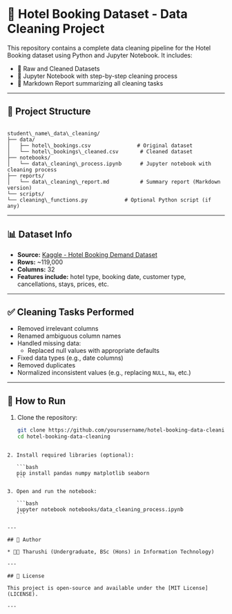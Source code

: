 # 🧹 Hotel Booking Dataset - Data Cleaning Project

This repository contains a complete data cleaning pipeline for the Hotel Booking dataset using Python and Jupyter Notebook. It includes:

- 📂 Raw and Cleaned Datasets  
- 📝 Jupyter Notebook with step-by-step cleaning process  
- 📄 Markdown Report summarizing all cleaning tasks  

---

## 📁 Project Structure

```

student\_name\_data\_cleaning/
├── data/
│   ├── hotel\_bookings.csv               # Original dataset
│   └── hotel\_bookings\_cleaned.csv       # Cleaned dataset
├── notebooks/
│   └── data\_cleaning\_process.ipynb      # Jupyter notebook with cleaning process
├── reports/
│   └── data\_cleaning\_report.md          # Summary report (Markdown version)
└── scripts/
└── cleaning\_functions.py            # Optional Python script (if any)

````

---

## 📊 Dataset Info

- **Source:** [Kaggle - Hotel Booking Demand Dataset](https://www.kaggle.com/datasets/jessemostipak/hotel-booking-demand)
- **Rows:** ~119,000  
- **Columns:** 32  
- **Features include:** hotel type, booking date, customer type, cancellations, stays, prices, etc.

---

## ✅ Cleaning Tasks Performed

- Removed irrelevant columns  
- Renamed ambiguous column names  
- Handled missing data:
  - Replaced null values with appropriate defaults
- Fixed data types (e.g., date columns)  
- Removed duplicates  
- Normalized inconsistent values (e.g., replacing `NULL`, `Na`, etc.)

---

## 🚀 How to Run

1. Clone the repository:
   ```bash
   git clone https://github.com/yourusername/hotel-booking-data-cleaning.git
   cd hotel-booking-data-cleaning
````

2. Install required libraries (optional):

   ```bash
   pip install pandas numpy matplotlib seaborn
   ```

3. Open and run the notebook:

   ```bash
   jupyter notebook notebooks/data_cleaning_process.ipynb
   ```

---

## 📌 Author

* 👩‍💻 Tharushi (Undergraduate, BSc (Hons) in Information Technology)

---

## 📝 License

This project is open-source and available under the [MIT License](LICENSE).

---

